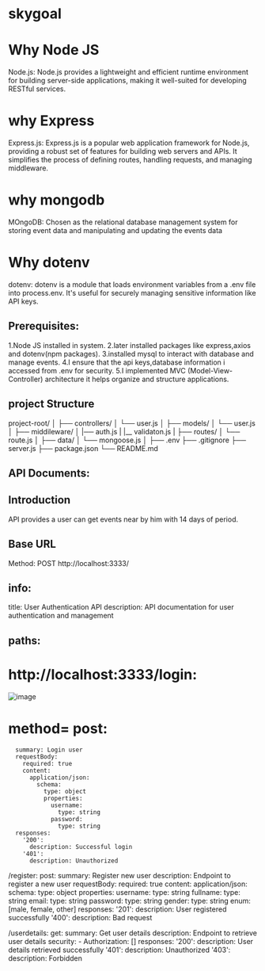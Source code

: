# skygoal

# Why Node JS
Node.js: Node.js provides a lightweight and efficient runtime environment for building server-side applications, making it well-suited for developing RESTful services.

# why Express
Express.js: Express.js is a popular web application framework for Node.js, providing a robust set of features for building web servers and APIs. It simplifies the process of defining routes, handling requests, and managing middleware.

# why mongodb
MOngoDB: Chosen as the relational database management system for storing event data and  manipulating and updating the events data


# Why dotenv
dotenv: dotenv is a module that loads environment variables from a .env file into process.env. It's useful for securely managing sensitive information like API keys.

## Prerequisites:
1.Node JS installed in system.
2.later  installed packages like express,axios and dotenv(npm packages).
3.installed mysql to interact with database and manage events.
4.I ensure that the api keys,database information i accessed from .env for security.
5.I implemented  MVC (Model-View-Controller) architecture it helps organize and structure applications.


## project Structure
project-root/
│
├── controllers/
│   └── user.js
│
├── models/
│   └── user.js
│
├── middileware/
│   |── auth.js
|   |__ validaton.js
|
├── routes/
│   └── route.js
│
├── data/
│   └── mongoose.js
│
├── .env
├── .gitignore
├── server.js
├── package.json
└── README.md

API Documents:
-------------
## Introduction
 API provides a user can get events near by him with 14 days of period.

## Base URL
Method: POST
http://localhost:3333/


## info:
  title: User Authentication API
  description: API documentation for user authentication and management
## paths:
 # http://localhost:3333/login:
 ![image](https://github.com/saiganesh6841/skygoal/assets/147468914/7b2ccfa1-ea4b-458a-b6e3-47b518dec114)

  # method=  post:
      summary: Login user
      requestBody:
        required: true
        content:
          application/json:
            schema:
              type: object
              properties:
                username:
                  type: string
                password:
                  type: string
      responses:
        '200':
          description: Successful login
        '401':
          description: Unauthorized

  /register:
    post:
      summary: Register new user
      description: Endpoint to register a new user
      requestBody:
        required: true
        content:
          application/json:
            schema:
              type: object
              properties:
                username:
                  type: string
                fullname:
                  type: string
                email:
                  type: string
                password:
                  type: string
                gender:
                  type: string
                  enum: [male, female, other]
      responses:
        '201':
          description: User registered successfully
        '400':
          description: Bad request

  /userdetails:
    get:
      summary: Get user details
      description: Endpoint to retrieve user details
      security:
        - Authorization: []
      responses:
        '200':
          description: User details retrieved successfully
        '401':
          description: Unauthorized
        '403':
          description: Forbidden

